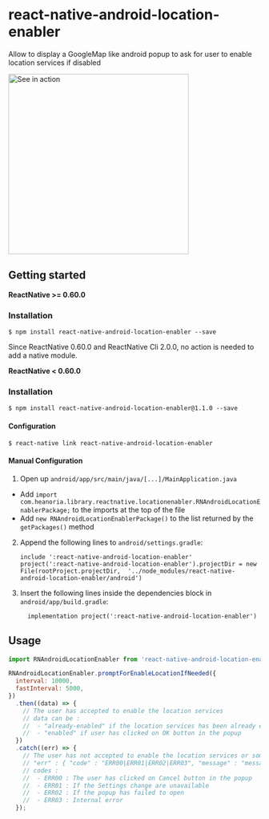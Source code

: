 # react-native-android-location-enabler

Allow to display a GoogleMap like android popup to ask for user to enable location services if disabled

<img src="assets/android-enabler.gif" width="360" alt="See in action" title="See component in action !" >

## Getting started

**ReactNative >= 0.60.0**

### Installation

`$ npm install react-native-android-location-enabler --save`

Since ReactNative 0.60.0 and ReactNative Cli 2.0.0, no action is needed to add a native module.

**ReactNative < 0.60.0**

### Installation

`$ npm install react-native-android-location-enabler@1.1.0 --save`

#### Configuration

`$ react-native link react-native-android-location-enabler`

#### Manual Configuration

1. Open up `android/app/src/main/java/[...]/MainApplication.java`

- Add `import com.heanoria.library.reactnative.locationenabler.RNAndroidLocationEnablerPackage;` to the imports at the top of the file
- Add `new RNAndroidLocationEnablerPackage()` to the list returned by the `getPackages()` method

2. Append the following lines to `android/settings.gradle`:
   ```
   include ':react-native-android-location-enabler'
   project(':react-native-android-location-enabler').projectDir = new File(rootProject.projectDir, 	'../node_modules/react-native-android-location-enabler/android')
   ```
3. Insert the following lines inside the dependencies block in `android/app/build.gradle`:
   ```
     implementation project(':react-native-android-location-enabler')
   ```

## Usage

```javascript
import RNAndroidLocationEnabler from 'react-native-android-location-enabler';

RNAndroidLocationEnabler.promptForEnableLocationIfNeeded({
  interval: 10000,
  fastInterval: 5000,
})
  .then((data) => {
    // The user has accepted to enable the location services
    // data can be :
    //  - "already-enabled" if the location services has been already enabled
    //  - "enabled" if user has clicked on OK button in the popup
  })
  .catch((err) => {
    // The user has not accepted to enable the location services or something went wrong during the process
    // "err" : { "code" : "ERR00|ERR01|ERR02|ERR03", "message" : "message"}
    // codes :
    //  - ERR00 : The user has clicked on Cancel button in the popup
    //  - ERR01 : If the Settings change are unavailable
    //  - ERR02 : If the popup has failed to open
    //  - ERR03 : Internal error
  });
```
